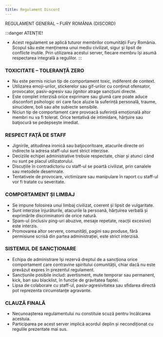 ```yaml
---
title: Regulament Discord
--- 
```


<span class="title-font">REGULAMENT GENERAL – FURY ROMÂNIA (DISCORD)</span>

:::danger ATENȚIE!
- Acest regulament se aplică tuturor membrilor comunității Fury România. Scopul său este menținerea unui mediu civilizat, sigur și lipsit de conflicte inutile. Prin utilizarea acestui server, fiecare membru își asumă respectarea integrală a regulilor.
:::

### <span class="header-font">TOXICITATE – TOLERANȚĂ ZERO</span>
- Nu este permis niciun tip de comportament toxic, indiferent de context.
- Utilizarea emoji-urilor, stickerelor sau gif-urilor cu conținut ofensator, provocator, pasiv-agresiv sau jignitor atrage sancțiuni directe.
- Este complet interzisă orice exprimare sau glumă care poate aduce disconfort psihologic ori care face aluzie la suferință personală, traume, sinucidere, boli sau alte subiecte sensibile.
- Niciun tip de comportament care provoacă suferință emoțională altor membri nu va fi tolerat. Orice tentativă de intimidare, hărțuire sau batjocură se pedepsește imediat.

### <span class="header-font">RESPECT FAȚĂ DE STAFF</span>
- Jignirile, atitudinea ironică sau batjocoritoare, atacurile directe ori indirecte la adresa staff-ului sunt strict interzise.
- Deciziile echipei administrative trebuie respectate, chiar și atunci când nu sunt pe placul utilizatorului.
- Discuțiile în contradictoriu cu staff-ul se poartă civilizat, prin canalele sau metodele desemnate.
- Tentativele de provocare, victimizare sau manipulare în raport cu staff-ul vor fi tratate cu severitate.

### <span class="header-font">COMPORTAMENT ȘI LIMBAJ</span>
- Se impune folosirea unui limbaj civilizat, coerent și lipsit de vulgaritate.
- Sunt interzise înjurăturile, atacurile la persoană, hărțuirea verbală și exprimările discriminatorii de orice natură.
- Spam-ul (inclusiv ping-uri abuzive, mesaje repetate, reacții excesive) este interzis.
- Promovarea altor servere, comunități, pagini sau produse, fără permisiune scrisă din partea administrației, este strict interzisă.

### <span class="header-font">SISTEMUL DE SANCȚIONARE</span>
- Echipa de administrare își rezervă dreptul de a sancționa orice comportament care contravine spiritului comunității, chiar dacă nu este prevăzut expres în prezentul regulament.
- Sancțiunile posibile includ: avertisment, mute temporar sau permanent, kick, ban sau blacklist, în funcție de gravitatea faptei.
- Lipsa de colaborare cu staff-ul, pasiv-agresivitatea sau sfidarea directă pot reprezenta circumstanțe agravante.

### <span class="header-font">CLAUZĂ FINALĂ</span>
- Necunoașterea regulamentului nu constituie scuză pentru încălcarea acestuia.
- Participarea pe acest server implică acordul deplin și necondiționat cu regulile prezentate mai sus.